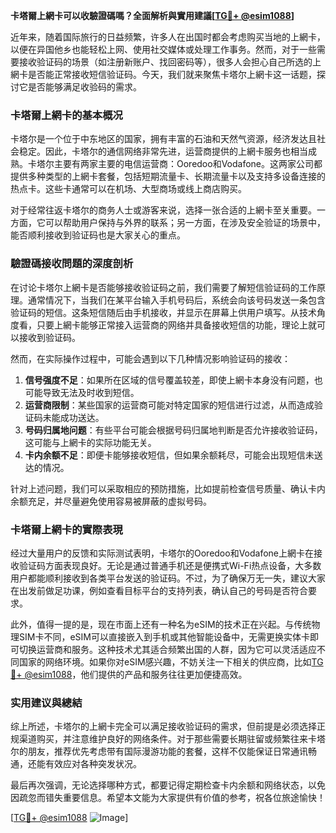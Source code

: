 **卡塔爾上網卡可以收驗證碼嗎？全面解析與實用建議[[TG💪+ @esim1088](https://t.me/s/esim1088)]**

近年来，随着国际旅行的日益频繁，许多人在出国时都会考虑购买当地的上網卡，以便在异国他乡也能轻松上网、使用社交媒体或处理工作事务。然而，对于一些需要接收验证码的场景（如注册新账户、找回密码等），很多人会担心自己所选的上網卡是否能正常接收短信验证码。今天，我们就来聚焦卡塔尔上網卡这一话题，探讨它是否能够满足收验码的需求。

### 卡塔爾上網卡的基本概况

卡塔尔是一个位于中东地区的国家，拥有丰富的石油和天然气资源，经济发达且社会稳定。因此，卡塔尔的通信网络非常先进，运营商提供的上網卡服务也相当成熟。卡塔尔主要有两家主要的电信运营商：Ooredoo和Vodafone。这两家公司都提供多种类型的上網卡套餐，包括短期流量卡、长期流量卡以及支持多设备连接的热点卡。这些卡通常可以在机场、大型商场或线上商店购买。

对于经常往返卡塔尔的商务人士或游客来说，选择一张合适的上網卡至关重要。一方面，它可以帮助用户保持与外界的联系；另一方面，在涉及安全验证的场景中，能否顺利接收到验证码也是大家关心的重点。

### 驗證碼接收問題的深度剖析

在讨论卡塔尔上網卡是否能够接收验证码之前，我们需要了解短信验证码的工作原理。通常情况下，当我们在某平台输入手机号码后，系统会向该号码发送一条包含验证码的短信。这条短信随后由手机接收，并显示在屏幕上供用户填写。从技术角度看，只要上網卡能够正常接入运营商的网络并具备接收短信的功能，理论上就可以接收到验证码。

然而，在实际操作过程中，可能会遇到以下几种情况影响验证码的接收：

1. **信号强度不足**：如果所在区域的信号覆盖较差，即使上網卡本身没有问题，也可能导致无法及时收到短信。
2. **运营商限制**：某些国家的运营商可能对特定国家的短信进行过滤，从而造成验证码未能成功送达。
3. **号码归属地问题**：有些平台可能会根据号码归属地判断是否允许接收验证码，这可能与上網卡的实际功能无关。
4. **卡内余额不足**：即便卡能够接收短信，但如果余额耗尽，可能会出现短信未送达的情况。

针对上述问题，我们可以采取相应的预防措施，比如提前检查信号质量、确认卡内余额充足，并尽量避免使用容易被屏蔽的虚拟号码。

### 卡塔爾上網卡的實際表現

经过大量用户的反馈和实际测试表明，卡塔尔的Ooredoo和Vodafone上網卡在接收验证码方面表现良好。无论是通过普通手机还是便携式Wi-Fi热点设备，大多数用户都能顺利接收到各类平台发送的验证码。不过，为了确保万无一失，建议大家在出发前做足功课，例如查看目标平台的支持列表，确认自己的号码是否符合要求。

此外，值得一提的是，现在市面上还有一种名为eSIM的技术正在兴起。与传统物理SIM卡不同，eSIM可以直接嵌入到手机或其他智能设备中，无需更换实体卡即可切换运营商和服务。这种技术尤其适合频繁出国的人群，因为它可以灵活适应不同国家的网络环境。如果你对eSIM感兴趣，不妨关注一下相关的供应商，比如[TG💪+ @esim1088](https://t.me/s/esim1088)，他们提供的产品和服务往往更加便捷高效。

### 实用建议與總結

综上所述，卡塔尔的上網卡完全可以满足接收验证码的需求，但前提是必须选择正规渠道购买，并注意维护良好的网络条件。对于那些需要长期驻留或频繁往来卡塔尔的朋友，推荐优先考虑带有国际漫游功能的套餐，这样不仅能保证日常通讯畅通，还能有效应对各种突发状况。

最后再次强调，无论选择哪种方式，都要记得定期检查卡内余额和网络状态，以免因疏忽而错失重要信息。希望本文能为大家提供有价值的参考，祝各位旅途愉快！

[[TG💪+ @esim1088](https://t.me/s/esim1088) ![Image](https://i.postimg.cc/4NQfJmqS/Snipaste-2025-05-13-00-14-12.png)]